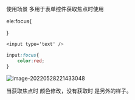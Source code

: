 使用场景 多用于表单控件获取焦点时使用

ele:focus{

}

```css
<input type='text' />

input:focus{
	color:red;
}
```

![image-20220528221433048](C:\Users\Administrator\AppData\Roaming\Typora\typora-user-images\image-20220528221433048.png)

当获取焦点时 颜色修改，没有获取时 是另外的样子。